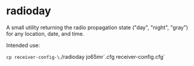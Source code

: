 # radioday
A small utility returning the radio propagation state ("day", "night", "gray") for any location, date, and time.

Intended use:

`cp receiver-config-\`./radioday jo65mr\`.cfg receiver-config.cfg`

